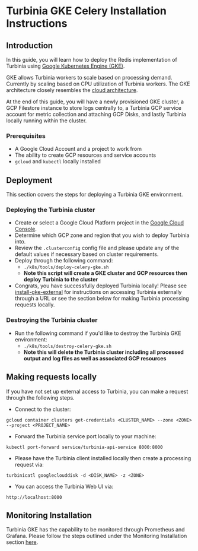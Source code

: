 # Turbinia GKE Celery Installation Instructions

## Introduction

In this guide, you will learn how to deploy the Redis implementation of Turbinia using [Google Kubernetes Engine (GKE)](https://cloud.google.com/kubernetes-engine).

GKE allows Turbinia workers to scale based on processing demand. Currently by scaling based on CPU utilization of Turbinia workers. The GKE architecture closely resembles the [cloud architecture](how-it-works.md).

At the end of this guide, you will have a newly provisioned GKE cluster, a GCP Filestore instance to store logs
centrally to, a Turbinia GCP service account for metric collection and attaching GCP Disks, and lastly Turbinia
locally running within the cluster.

### Prerequisites

- A Google Cloud Account and a project to work from
- The ability to create GCP resources and service accounts
- `gcloud` and `kubectl` locally installed

## Deployment

This section covers the steps for deploying a Turbinia GKE environment.

### Deploying the Turbinia cluster

- Create or select a Google Cloud Platform project in the
  [Google Cloud Console](https://console.cloud.google.com).
- Determine which GCP zone and region that you wish to deploy Turbinia into.
- Review the `.clusterconfig` config file and please update any of the default values if necessary based on cluster requirements.
- Deploy through the following command:
  - `./k8s/tools/deploy-celery-gke.sh`
  - **Note this script will create a GKE cluster and GCP resources then deploy Turbinia to the cluster**
- Congrats, you have successfully deployed Turbinia locally! Please see [install-gke-external](install-gke-external.md)
  for instructions on accessing Turbinia externally through a URL or see the section below for making Turbinia processing requests locally.

### Destroying the Turbinia cluster

- Run the following command if you'd like to destroy the Turbinia GKE environment:
  - `./k8s/tools/destroy-celery-gke.sh`
  - **Note this will delete the Turbinia cluster including all processed output and log files as well as associated GCP resources**

## Making requests locally

If you have not set up external access to Turbinia, you can make a request through the following steps.

- Connect to the cluster:

```
gcloud container clusters get-credentials <CLUSTER_NAME> --zone <ZONE> --project <PROJECT_NAME>
```

- Forward the Turbinia service port locally to your machine:

```
kubectl port-forward service/turbinia-api-service 8000:8000
```

- Please have the Turbinia client installed locally then create a processing request via:

```
turbinicatl googleclouddisk -d <DISK_NAME> -z <ZONE>
```

- You can access the Turbinia Web UI via:

```
http://localhost:8000
```

## Monitoring Installation

Turbinia GKE has the capability to be monitored through Prometheus and Grafana. Please follow the steps outlined under the Monitoring Installation section [here](install-gke-monitoring.md).
